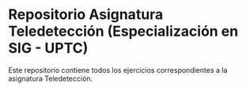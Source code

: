 # Repositorio Asignatura Teledetección (Especialización en SIG - UPTC)

Este repositorio contiene todos los ejercicios correspondientes a la asignatura Teledetección.
